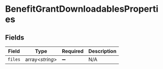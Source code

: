 # BenefitGrantDownloadablesProperties


## Fields

| Field              | Type               | Required           | Description        |
| ------------------ | ------------------ | ------------------ | ------------------ |
| `files`            | array<*string*>    | :heavy_minus_sign: | N/A                |